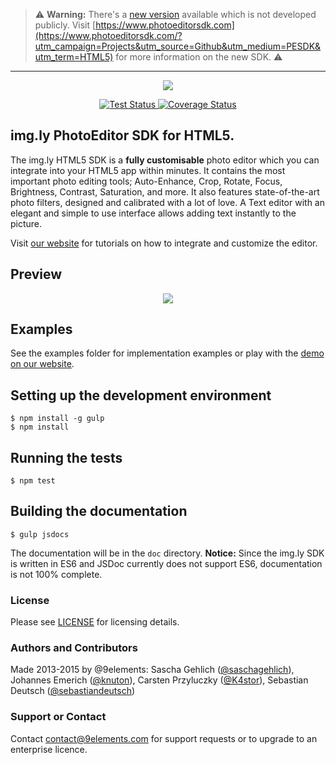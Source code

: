 > :warning: **Warning:** There's a [new version](https://static.photoeditorsdk.com/demo) available which is not developed publicly. Visit [https://www.photoeditorsdk.com](https://www.photoeditorsdk.com/?utm_campaign=Projects&utm_source=Github&utm_medium=PESDK&utm_term=HTML5) for more information on the new SDK. :warning:

---

<p align="center">
  <img src="https://camo.githubusercontent.com/4c4c8d90e242619972a11baa3c33acaaeb9bad00/687474703a2f2f692e696d6775722e636f6d2f666748314852742e706e67" />
</p>
<p align="center">
  <a href="https://travis-ci.org/imgly/imgly-sdk-html5">
    <img src="http://img.shields.io/travis/imgly/imgly-sdk-html5/master.svg?cb=2" alt="Test Status" />
  </a>
  <a href="https://coveralls.io/r/imgly/imgly-sdk-html5?branch=master">
    <img src="http://img.shields.io/coveralls/imgly/imgly-sdk-html5/master.svg?cb=2" alt="Coverage Status" />
  </a>
</p>

## img.ly PhotoEditor SDK for HTML5.
The img.ly HTML5 SDK is a **fully customisable** photo editor which you can integrate into your HTML5 app within minutes.
It contains the most important photo editing tools;
Auto-Enhance, Crop, Rotate, Focus, Brightness, Contrast, Saturation, and more.
It also features state-of-the-art photo filters, designed and calibrated with a lot of love.
A Text editor with an elegant and simple to use interface allows adding text instantly to the picture.

Visit [our website](https://www.photoeditorsdk.com/documentation/html5/getting-started?utm_campaign=Projects&utm_source=Github&utm_medium=PESDK&utm_term=HTML5) for tutorials on how to integrate and customize the editor.

## Preview

<p align="center">
  <img src="http://i.imgur.com/IFpAsf7.gif" />
</p>

## Examples
See the examples folder for implementation examples or play with the [demo on our website](https://www.photoeditorsdk.com/?utm_campaign=Projects&utm_source=Github&utm_medium=PESDK&utm_term=HTML5).

## Setting up the development environment

```shell
$ npm install -g gulp
$ npm install
```

## Running the tests

```shell
$ npm test
```

## Building the documentation

```shell
$ gulp jsdocs
```

The documentation will be in the `doc` directory. **Notice:** Since the img.ly SDK is written in ES6 and JSDoc currently does not support ES6, documentation is not 100% complete.

### License
Please see [LICENSE](https://github.com/imgly/imgly-sdk-html5/blob/master/LICENSE.md) for licensing details.

### Authors and Contributors
Made 2013-2015 by @9elements: Sascha Gehlich ([@saschagehlich](https://github.com/saschagehlich)), Johannes Emerich ([@knuton](https://github.com/knuton)), Carsten Przyluczky ([@K4stor](https://github.com/K4stor)), Sebastian Deutsch ([@sebastiandeutsch](https://github.com/sebastiandeutsch))

### Support or Contact
Contact contact@9elements.com for support requests or to upgrade to an enterprise licence.
